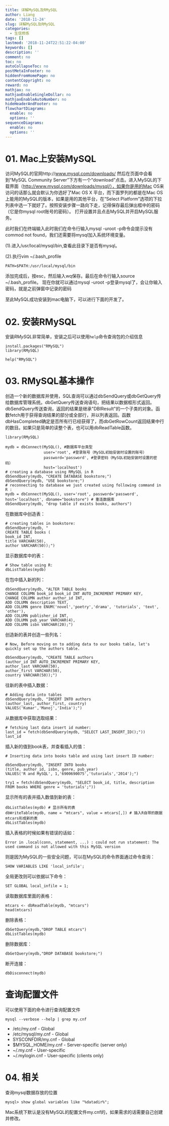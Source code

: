 ```yaml
---
title: 详解MySQL及RMySQL
author: Liang
date: '2018-11-24'
slug: 详解MySQL及RMySQL
categories:
  - 生信修炼
tags: []
lastmod: '2018-11-24T22:51:22-04:00'
keywords: []
description: ''
comment: no
toc: no
autoCollapseToc: no
postMetaInFooter: no
hiddenFromHomePage: no
contentCopyright: no
reward: no
mathjax: no
mathjaxEnableSingleDollar: no
mathjaxEnableAutoNumber: no
hideHeaderAndFooter: no
flowchartDiagrams:
  enable: no
  options: ''
sequenceDiagrams:
  enable: no
  options: ''
---
```

# 01. Mac上安装MySQL

访问MySQL的官网http://www.mysql.com/downloads/ 然后在页面中会看到“MySQL Community Server”下方有一个“download”点击。进入MySQL的下载界面（http://www.mysql.com/downloads/mysql/），如果你是用的Mac OS来访问的话那么就会默认为你选好了Mac OS X 平台，而下面罗列的都是在Mac OS上能用的MySQL的版本，如果是用的其他平台，在“Select Platform”选项的下拉列表中选一下就好了。按照安装步骤一路向下走，记得保存最后弹出框中的密码（它是你mysql root账号的密码）。 打开设置并且点击MySQL并开启MySQL服务。

此时我们在终端输入此时我们在命令行输入mysql -uroot -p命令会提示没有commod not found，我们还需要将mysql加入系统环境变量。

(1).进入/usr/local/mysql/bin,查看此目录下是否有mysql。

(2).执行vim ~/.bash_profile
```
PATH=$PATH:/usr/local/mysql/bin
```
添加完成后，按esc，然后输入wq保存。最后在命令行输入source ~/.bash_profile。
现在你就可以通过mysql -uroot -p登录mysql了，会让你输入密码，就是之前弹窗中记录的密码

至此MySQL成功安装到mac电脑下，可以进行下面的开发了。

# 02. 安装RMySQL

安装*RMySQL*非常简单，安装之后可以使用`help`命令查询包的介绍信息

```{r}
install.packages("RMySQL")
library(RMySQL)
```

```{r}
help("RMySQL")
```

# 03. RMySQL基本操作
创造一个新的数据库并使用，SQL查询可以通过dbSendQuery或dbGetQuery传给数据库管理系统。dbGetQuery传送查询语句，把结果以数据框形式返回。dbSendQuery传送查询，返回的结果是继承"DBIResult"的一个子类的对象。函数fetch用于获得查询结果的部分或全部行，并以列表返回。函数dbHasCompleted确定是否所有行已经获得了，而dbGetRowCount返回结果中行的数目。如果只是简单的读整个表，也可以用dbReadTable函数。

```{r}
library(RMySQL)

mydb = dbConnect(MySQL(), #数据库平台类型
                 user='root', #登录账号（MySQL初始安装时设置的账号）
                 password='password', #登录密码（MySQL初始安装时设置的密码）
                 host='localhost')
# creating a database using RMySQL in R
dbSendQuery(mydb, "CREATE DATABASE bookstore;")
dbSendQuery(mydb, "USE bookstore;")
# reconnecting to database we just created using following command in R :
mydb = dbConnect(MySQL(), user='root', password='password', host='localhost', dbname="bookstore") # 重连数据库
dbSendQuery(mydb, "drop table if exists books, authors")
```

在数据库中创造表：

```{r}
# creating tables in bookstore:
dbSendQuery(mydb, "
CREATE TABLE books (
book_id INT,
title VARCHAR(50),
author VARCHAR(50));")
```
显示数据库中的表：
```{r}
# Show table using R:
dbListTables(mydb)
```
在包中插入新的列：
```{r}
dbSendQuery(mydb, "ALTER TABLE books
CHANGE COLUMN book_id book_id INT AUTO_INCREMENT PRIMARY KEY,
CHANGE COLUMN author author_id INT,
ADD COLUMN description TEXT,
ADD COLUMN genre ENUM('novel','poetry','drama', 'tutorials', 'text', 'other'),
ADD COLUMN publisher_id INT,
ADD COLUMN pub_year VARCHAR(4),
ADD COLUMN isbn VARCHAR(20);")
```
创造新的表并创造一些列名：
```{r}
# Now, Before moving on to adding data to our books table, let's quickly set up the authors table.

dbSendQuery(mydb, "CREATE TABLE authors
(author_id INT AUTO_INCREMENT PRIMARY KEY,
author_last VARCHAR(50),
author_first VARCHAR(50),
country VARCHAR(50));")
```
往新的表中插入数据：
```{r}
# Adding data into tables
dbSendQuery(mydb, "INSERT INTO authors
(author_last, author_first, country)
VALUES('Kumar','Manoj','India');")
```
从数据库中获取选取结果：
```{r}
# fetching last data insert id number:
last_id = fetch(dbSendQuery(mydb, "SELECT LAST_INSERT_ID();"))
last_id
```
插入新的值到book表，并查看插入的值：
```{r}
# Inserting data into books table and using last insert ID number:

dbSendQuery(mydb, "INSERT INTO books
(title, author_id, isbn, genre, pub_year)
VALUES('R and MySQL', 1,'6900690075','tutorials','2014');")

try1 = fetch(dbSendQuery(mydb, "SELECT book_id, title, description FROM books WHERE genre = 'tutorials';"))
```
显示所有的表并插入数值到新的表：
```{r}
dbListTables(mydb) # 显示所有的表
dbWriteTable(mydb, name = "mtcars", value = mtcars[,]) # 插入R自带的数据mtcars形成新的表
dbListTables(mydb)
```
插入表格的时候如果有错误的话如：
```
Error in .local(conn, statement, ...) : could not run statement: The used command is not allowed with this MySQL version
```
则是因为MySQL的一些安全问题，可以在MySQL的命令界面通过命令查询：
```
SHOW VARIABLES LIKE 'local_infile';
```
全局更改则可以依据以下命令：

```
SET GLOBAL local_infile = 1;
```

读取数据库里面的表格：

```{r}
mtcars <- dbReadTable(mydb, "mtcars")
head(mtcars)
```
删除表格：
```{r}
dbGetQuery(mydb,"DROP TABLE mtcars")
dbListTables(mydb)
```
删除数据库：
```{r}
dbGetQuery(mydb,"DROP DATABASE bookstore;")
```
断开连接：
```{r}
dbDisconnect(mydb)
```

# 查询配置文件

可以使用下面的命令进行查询配置文件

```
mysql --verbose --help | grep my.cnf
```

- /etc/my.cnf - Global
- /etc/mysql/my.cnf - Global
- SYSCONFDIR/my.cnf - Global
- $MYSQL_HOME/my.cnf - Server-specific (server only)
- ~/.my.cnf - User-specific
- ~/.mylogin.cnf - User-specific (clients only)


# 04. 相关

查询mysql数据存放的位置
```
mysql> show global variables like "%datadir%";
```
Mac系统下默认是没有MySQL的配置文件my.cnf的，如果需求的话需要自己创建并修改。









